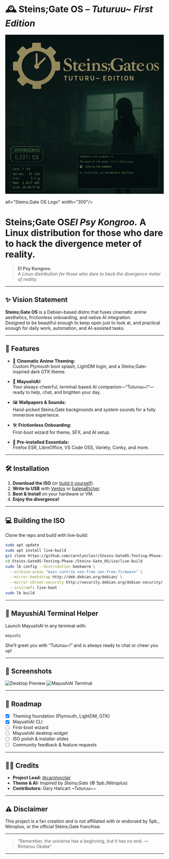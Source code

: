 # 🕰️ Steins;Gate OS – *Tuturuu~ First Edition*

<p align="center">
  <img src="Tuturuu%20First%20Edition.png" alt="Steins;Gate OS Preview" width="600">
</p>

 alt="Steins;Gate OS Logo" width="300"/></p>
# Steins;Gate OS*El Psy Kongroo.*  A Linux distribution for those who dare to hack the divergence meter of reality.

> **El Psy Kongroo.**  
> _A Linux distribution for those who dare to hack the divergence meter of reality._

---

## ✨ Vision Statement

**Steins;Gate OS** is a Debian-based distro that fuses cinematic anime aesthetics, frictionless onboarding, and native AI integration.  
Designed to be beautiful enough to keep open just to look at, and practical enough for daily work, automation, and AI-assisted tasks.

---

## 🚀 Features

- 🎨 **Cinematic Anime Theming:**  
  Custom Plymouth boot splash, LightDM login, and a Steins;Gate-inspired dark GTK theme.

- 🤖 **MayushiAI:**  
  Your always-cheerful, terminal-based AI companion—“Tuturuu~!”—ready to help, chat, and brighten your day.

- 🖼️ **Wallpapers & Sounds:**  
  Hand-picked Steins;Gate backgrounds and system sounds for a fully immersive experience.

- 🛠️ **Frictionless Onboarding:**  
  First-boot wizard for theme, SFX, and AI setup.

- 🧰 **Pre-installed Essentials:**  
  Firefox ESR, LibreOffice, VS Code OSS, Variety, Conky, and more.

---

## 🛠️ Installation

1. **Download the ISO** (or [build it yourself](#building-the-iso)).
2. **Write to USB** with [Ventoy](https://www.ventoy.net/) or [balenaEtcher](https://www.balena.io/etcher/).
3. **Boot & Install** on your hardware or VM.
4. **Enjoy the divergence!**

---

## 💻 Building the ISO

Clone the repo and build with live-build:

```bash
sudo apt update
sudo apt install live-build
git clone https://github.com/carolynclair/Steins-GateOS-Testing-Phase-.git
cd Steins-GateOS-Testing-Phase-/Steins-Gate_OS/iso/live-build
sudo lb config --distribution bookworm \
  --archive-areas "main contrib non-free non-free-firmware" \
  --mirror-bootstrap http://deb.debian.org/debian/ \
  --mirror-chroot-security http://security.debian.org/debian-security/ \
  --initramfs live-boot
sudo lb build
```

---

## 🤖 MayushiAI Terminal Helper

Launch MayushiAI in any terminal with:

```bash
mayushi
```

She’ll greet you with “Tuturuu~!” and is always ready to chat or cheer you up!

---

## 📸 Screenshots

![Desktop Preview](assets/wallpapers/your-wallpaper.png)
![MayushiAI Terminal](assets/screenshots/mayushiai-terminal.png)

---

## 🧪 Roadmap

- [x] Theming foundation (Plymouth, LightDM, GTK)
- [x] MayushiAI CLI
- [ ] First-boot wizard
- [ ] MayushiAI desktop widget
- [ ] ISO polish & installer slides
- [ ] Community feedback & feature requests

---

## 🧑‍💻 Credits

- **Project Lead:** [@carolynclair](https://github.com/carolynclair)
- **Theme & AI:** Inspired by *Steins;Gate* (© 5pb./Nitroplus)
- **Contributors:** Gary Hancart ~Tuturuu~~

---

## ⚠️ Disclaimer

This project is a fan creation and is not affiliated with or endorsed by 5pb., Nitroplus, or the official Steins;Gate franchise.

---

> “Remember, the universe has a beginning, but it has no end. —Rintarou Okabe”

---
